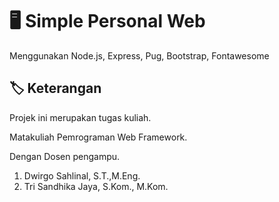# :desktop_computer: Simple Personal Web

Menggunakan Node.js, Express, Pug, Bootstrap, Fontawesome

## :label: Keterangan

Projek ini merupakan tugas kuliah.

Matakuliah Pemrograman Web Framework.

Dengan Dosen pengampu.

1. Dwirgo Sahlinal, S.T.,M.Eng.
2. Tri Sandhika Jaya, S.Kom., M.Kom.

